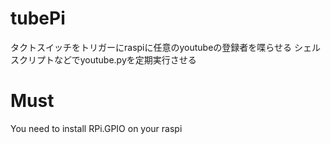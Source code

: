 # tubePi
タクトスイッチをトリガーにraspiに任意のyoutubeの登録者を喋らせる
シェルスクリプトなどでyoutube.pyを定期実行させる
# Must

You need to install RPi.GPIO on your raspi
